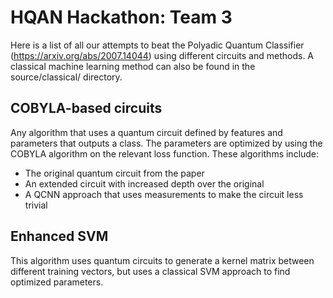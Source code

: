 # HQAN Hackathon: Team 3

Here is a list of all our attempts to beat the Polyadic Quantum Classifier (https://arxiv.org/abs/2007.14044) using different circuits and methods. A classical machine learning method can also be found in the source/classical/ directory.

## COBYLA-based circuits
Any algorithm that uses a quantum circuit defined by features and parameters that outputs a class. The parameters are optimized by using the COBYLA algorithm on the relevant loss function. These algorithms include: 
- The original quantum circuit from the paper
- An extended circuit with increased depth over the original
- A QCNN approach that uses measurements to make the circuit less trivial

## Enhanced SVM
This algorithm uses quantum circuits to generate a kernel matrix between different training vectors, but uses a classical SVM approach to find optimized parameters. 
